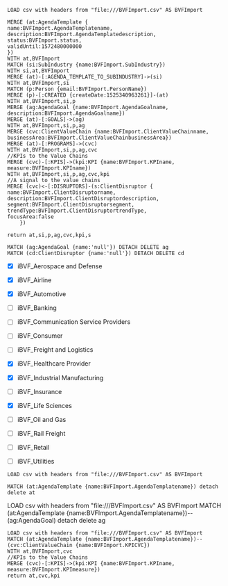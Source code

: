 
~~~
LOAD csv with headers from "file:///BVFImport.csv" AS BVFImport

MERGE (at:AgendaTemplate {
name:BVFImport.AgendaTemplatename,
description:BVFImport.AgendaTemplatedescription,
status:BVFImport.status,
validUntil:1572480000000
})
WITH at,BVFImport
MATCH (si:SubIndustry {name:BVFImport.SubIndustry})
WITH si,at,BVFImport
MERGE (at)-[:AGENDA_TEMPLATE_TO_SUBINDUSTRY]->(si)
WITH at,BVFImport,si
MATCH (p:Person {email:BVFImport.PersonName})
MERGE (p)-[:CREATED {createDate:1525340963261}]-(at)
WITH at,BVFImport,si,p
MERGE (ag:AgendaGoal {name:BVFImport.AgendaGoalname, description:BVFImport.AgendaGoalname})
MERGE (at)-[:GOALS]->(ag)
WITH at,BVFImport,si,p,ag
MERGE (cvc:ClientValueChain {name:BVFImport.ClientValueChainname,
businessArea:BVFImport.ClientValueChainbusinessArea})
MERGE (at)-[:PROGRAMS]->(cvc)
WITH at,BVFImport,si,p,ag,cvc
//KPIs to the Value Chains
MERGE (cvc)-[:KPIS]->(kpi:KPI {name:BVFImport.KPIname, measure:BVFImport.KPIname})
WITH at,BVFImport,si,p,ag,cvc,kpi
//A signal to the value chains
MERGE (cvc)<-[:DISRUPTORS]-(s:ClientDisruptor {
name:BVFImport.ClientDisruptorname,
description:BVFImport.ClientDisruptordescription,
segment:BVFImport.ClientDisruptorsegment,
trendType:BVFImport.ClientDisruptortrendType,
focusArea:false 
    })

return at,si,p,ag,cvc,kpi,s
~~~

~~~
MATCH (ag:AgendaGoal {name:'null'}) DETACH DELETE ag
MATCH (cd:ClientDisruptor {name:'null'}) DETACH DELETE cd
~~~




- [x] iBVF_Aerospace and Defense
- [x] iBVF_Airline
- [x] iBVF_Automotive
- [ ] iBVF_Banking
- [ ] iBVF_Communication Service Providers
- [ ] iBVF_Consumer
- [ ] iBVF_Freight and Logistics
- [x] iBVF_Healthcare Provider
- [x] iBVF_Industrial Manufacturing
- [ ] iBVF_Insurance
- [x] iBVF_Life Sciences
- [ ] iBVF_Oil and Gas
- [ ] iBVF_Rail Freight
- [ ] iBVF_Retail
- [ ] iBVF_Utilities


~~~
LOAD csv with headers from "file:///BVFImport.csv" AS BVFImport

MATCH (at:AgendaTemplate {name:BVFImport.AgendaTemplatename}) detach delete at
~~~

LOAD csv with headers from "file:///BVFImport.csv" AS BVFImport
MATCH (at:AgendaTemplate {name:BVFImport.AgendaTemplatename})--(ag:AgendaGoal)
detach delete ag







~~~
LOAD csv with headers from "file:///BVFImport.csv" AS BVFImport
MATCH (at:AgendaTemplate {name:BVFImport.AgendaTemplatename})--(cvc:ClientValueChain {name:BVFImport.KPICVC})
WITH at,BVFImport,cvc
//KPIs to the Value Chains
MERGE (cvc)-[:KPIS]->(kpi:KPI {name:BVFImport.KPIname, measure:BVFImport.KPImeasure})
return at,cvc,kpi
~~~
